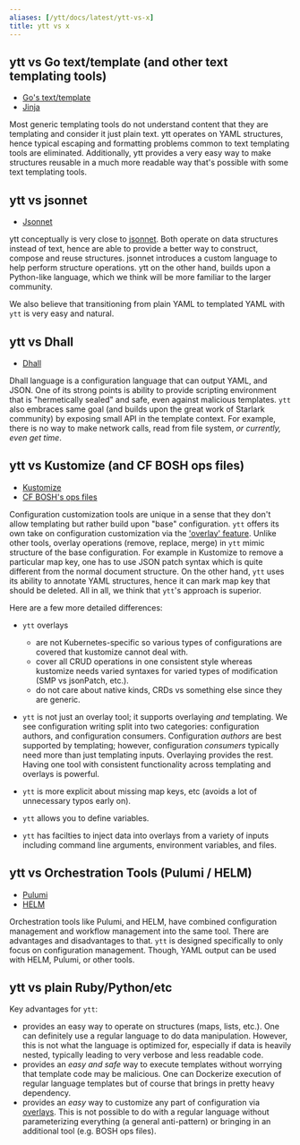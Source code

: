 ```yaml
---
aliases: [/ytt/docs/latest/ytt-vs-x]
title: ytt vs x
---
```



## ytt vs Go text/template (and other text templating tools)

- [Go's text/template](https://golang.org/pkg/text/template/)
- [Jinja](http://jinja.pocoo.org/)

Most generic templating tools do not understand content that they are templating and consider it just plain text. ytt operates on YAML structures, hence typical escaping and formatting problems common to text templating tools are eliminated. Additionally, ytt provides a very easy way to make structures reusable in a much more readable way that's possible with some text templating tools.

## ytt vs jsonnet

- [Jsonnet](https://jsonnet.org/)

ytt conceptually is very close to [jsonnet](https://jsonnet.org/). Both operate on data structures instead of text, hence are able to provide a better way to construct, compose and reuse structures. jsonnet introduces a custom language to help perform structure operations. ytt on the other hand, builds upon a Python-like language, which we think will be more familiar to the larger community.

We also believe that transitioning from plain YAML to templated YAML with `ytt` is very easy and natural.

## ytt vs Dhall

- [Dhall](https://dhall-lang.org/)

Dhall language is a configuration language that can output YAML, and JSON. One of its strong points is ability to provide scripting environment that is "hermetically sealed" and safe, even against malicious templates. `ytt` also embraces same goal (and builds upon the great work of Starlark community) by exposing small API in the template context. For example, there is no way to make network calls, read from file system, _or currently, even get time_.

## ytt vs Kustomize (and CF BOSH ops files)

- [Kustomize](https://kubernetes.io/blog/2018/05/29/introducing-kustomize-template-free-configuration-customization-for-kubernetes/)
- [CF BOSH's ops files](https://bosh.io/docs/cli-ops-files)

Configuration customization tools are unique in a sense that they don't allow templating but rather build upon "base" configuration. `ytt` offers its own take on configuration customization via the ['overlay' feature](lang-ref-ytt-overlay.md). Unlike other tools, overlay operations (remove, replace, merge) in `ytt` mimic structure of the base configuration. For example in Kustomize to remove a particular map key, one has to use JSON patch syntax which is quite different from the normal document structure. On the other hand, `ytt` uses its ability to annotate YAML structures, hence it can mark map key that should be deleted. All in all, we think that `ytt`'s approach is superior.

Here are a few more detailed differences:

- `ytt` overlays

  - are not Kubernetes-specific so various types of configurations are covered that kustomize cannot deal with.
  - cover all CRUD operations in one consistent style whereas kustomize needs varied syntaxes for varied types of modification (SMP vs jsonPatch, etc.).
  - do not care about native kinds, CRDs vs something else since they are generic.

- `ytt` is not just an overlay tool; it supports overlaying _and_ templating. We see configuration writing split into two categories: configuration authors, and configuration consumers. Configuration _authors_ are best supported by templating; however, configuration _consumers_ typically need more than just templating inputs. Overlaying provides the rest. Having one tool with consistent functionality across templating and overlays is powerful.
- `ytt` is more explicit about missing map keys, etc (avoids a lot of unnecessary typos early on).
- `ytt` allows you to define variables.
- `ytt` has facilties to inject data into overlays from a variety of inputs including command line arguments, environment variables, and files.

## ytt vs Orchestration Tools (Pulumi / HELM)

- [Pulumi](https://www.pulumi.com/)
- [HELM](https://helm.sh/)

Orchestration tools like Pulumi, and HELM, have combined configuration management and workflow management into the same tool. There are advantages and disadvantages to that. `ytt` is designed specifically to only focus on configuration management. Though, YAML output can be used with HELM, Pulumi, or other tools.

## ytt vs plain Ruby/Python/etc

Key advantages for `ytt`:

- provides an easy way to operate on structures (maps, lists, etc.). One can definitely use a regular language to do data manipulation. However, this is not what the language is optimized for, especially if data is heavily nested, typically leading to very verbose and less readable code.
- provides an _easy and safe_ way to execute templates without worrying that template code may be malicious. One can Dockerize execution of regular language templates but of course that brings in pretty heavy dependency.
- provides an _easy_ way to customize any part of configuration via [overlays](lang-ref-ytt-overlay.md). This is not possible to do with a regular language without parameterizing everything (a general anti-pattern) or bringing in an additional tool (e.g. BOSH ops files).
